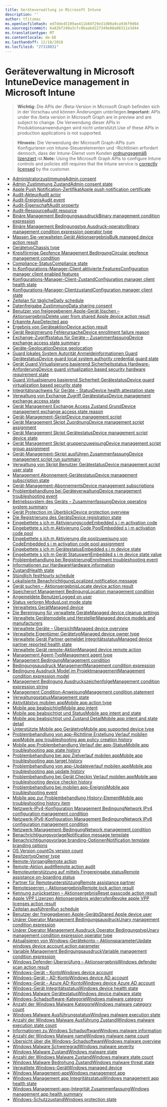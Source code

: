 ```yaml
---
title: Geräteverwaltung in Microsoft Intune
description: ''
author: tfitzmac
ms.openlocfilehash: ed7dde45199ae411b84f29e31d00a9ca936f9d04
ms.sourcegitcommit: 6a82bf240a3cfc0baabd227349e08a08311e3d44
ms.translationtype: MT
ms.contentlocale: de-DE
ms.lasthandoff: 12/18/2018
ms.locfileid: "27310031"
---
```

# <a name="device-management-in-microsoft-intune"></a><span data-ttu-id="c081d-102">Geräteverwaltung in Microsoft Intune</span><span class="sxs-lookup"><span data-stu-id="c081d-102">Device management in Microsoft Intune</span></span>

> <span data-ttu-id="c081d-103">**Wichtig:** Die APIs der /Beta-Version in Microsoft Graph befinden sich in der Vorschau und können Änderungen unterliegen.</span><span class="sxs-lookup"><span data-stu-id="c081d-103">**Important:** APIs under the /beta version in Microsoft Graph are in preview and are subject to change.</span></span> <span data-ttu-id="c081d-104">Die Verwendung dieser APIs in Produktionsanwendungen wird nicht unterstützt.</span><span class="sxs-lookup"><span data-stu-id="c081d-104">Use of these APIs in production applications is not supported.</span></span>

> <span data-ttu-id="c081d-105">**Hinweis:** Die Verwendung der Microsoft Graph-APIs zum Konfigurieren von Intune-Steuerelementen und -Richtlinien erfordert dennoch, dass der Intune-Dienst vom Kunden [ordnungsgemäß lizenziert](https://www.microsoft.com/en-us/cloud-platform/microsoft-intune-pricing) ist.</span><span class="sxs-lookup"><span data-stu-id="c081d-105">**Note:** Using the Microsoft Graph APIs to configure Intune controls and policies still requires that the Intune service is [correctly licensed](https://www.microsoft.com/en-us/cloud-platform/microsoft-intune-pricing) by the customer.</span></span>

- [<span data-ttu-id="c081d-106">Administratorzustimmung</span><span class="sxs-lookup"><span data-stu-id="c081d-106">Admin consent</span></span>](intune-devices-adminconsent.md)
- [<span data-ttu-id="c081d-107">Admin Zustimmung Zustand</span><span class="sxs-lookup"><span data-stu-id="c081d-107">Admin consent state</span></span>](intune-devices-adminconsentstate.md)
- [<span data-ttu-id="c081d-108">Apple Push Notification-Zertifikat</span><span class="sxs-lookup"><span data-stu-id="c081d-108">Apple push notification certificate</span></span>](intune-devices-applepushnotificationcertificate.md)
- [<span data-ttu-id="c081d-109">Audit-Akteur</span><span class="sxs-lookup"><span data-stu-id="c081d-109">Audit actor</span></span>](intune-auditing-auditactor.md)
- [<span data-ttu-id="c081d-110">Audit-Ereignis</span><span class="sxs-lookup"><span data-stu-id="c081d-110">Audit event</span></span>](intune-auditing-auditevent.md)
- [<span data-ttu-id="c081d-111">Audit-Eigenschaft</span><span class="sxs-lookup"><span data-stu-id="c081d-111">Audit property</span></span>](intune-auditing-auditproperty.md)
- [<span data-ttu-id="c081d-112">Audit-Ressource</span><span class="sxs-lookup"><span data-stu-id="c081d-112">Audit resource</span></span>](intune-auditing-auditresource.md)
- [<span data-ttu-id="c081d-113">Binäre Management Bedingungsausdruck</span><span class="sxs-lookup"><span data-stu-id="c081d-113">Binary management condition expression</span></span>](intune-fencing-binarymanagementconditionexpression.md)
- [<span data-ttu-id="c081d-114">Binäre Management Bedingungstyp Ausdruck-operator</span><span class="sxs-lookup"><span data-stu-id="c081d-114">Binary management condition expression operator type</span></span>](intune-fencing-binarymanagementconditionexpressionoperatortype.md)
- [<span data-ttu-id="c081d-115">Massen Sie-verwalteten Gerät Aktionsergebnis</span><span class="sxs-lookup"><span data-stu-id="c081d-115">Bulk managed device action result</span></span>](intune-devices-bulkmanageddeviceactionresult.md)
- [<span data-ttu-id="c081d-116">Gerätetyp</span><span class="sxs-lookup"><span data-stu-id="c081d-116">Chassis type</span></span>](intune-devices-chassistype.md)
- [<span data-ttu-id="c081d-117">Kreisförmige Geofence Management Bedingung</span><span class="sxs-lookup"><span data-stu-id="c081d-117">Circular geofence management condition</span></span>](intune-fencing-circulargeofencemanagementcondition.md)
- [<span data-ttu-id="c081d-118">Compliance-Status</span><span class="sxs-lookup"><span data-stu-id="c081d-118">Compliance state</span></span>](intune-devices-compliancestate.md)
- [<span data-ttu-id="c081d-119">In Konfigurations-Manager-Client aktivierte Features</span><span class="sxs-lookup"><span data-stu-id="c081d-119">Configuration manager client enabled features</span></span>](intune-devices-configurationmanagerclientenabledfeatures.md)
- [<span data-ttu-id="c081d-120">Konfigurations-Manager-Client-Zustand</span><span class="sxs-lookup"><span data-stu-id="c081d-120">Configuration manager client health state</span></span>](intune-devices-configurationmanagerclienthealthstate.md)
- [<span data-ttu-id="c081d-121">Konfigurations-Manager-Clientzustand</span><span class="sxs-lookup"><span data-stu-id="c081d-121">Configuration manager client state</span></span>](intune-devices-configurationmanagerclientstate.md)
- [<span data-ttu-id="c081d-122">Zeitplan für tägliche</span><span class="sxs-lookup"><span data-stu-id="c081d-122">Daily schedule</span></span>](intune-devices-dailyschedule.md)
- [<span data-ttu-id="c081d-123">Datenfreigabe Zustimmung</span><span class="sxs-lookup"><span data-stu-id="c081d-123">Data sharing consent</span></span>](intune-devices-datasharingconsent.md)
- [<span data-ttu-id="c081d-124">Benutzer von freigegebenem Apple-Gerät löschen – Aktionsergebnis</span><span class="sxs-lookup"><span data-stu-id="c081d-124">Delete user from shared Apple device action result</span></span>](intune-devices-deleteuserfromsharedappledeviceactionresult.md)
- [<span data-ttu-id="c081d-125">Erkannte App</span><span class="sxs-lookup"><span data-stu-id="c081d-125">Detected app</span></span>](intune-devices-detectedapp.md)
- [<span data-ttu-id="c081d-126">Ergebnis von Geräteaktion</span><span class="sxs-lookup"><span data-stu-id="c081d-126">Device action result</span></span>](intune-devices-deviceactionresult.md)
- [<span data-ttu-id="c081d-127">Gerät Registrierung Fehlerursache</span><span class="sxs-lookup"><span data-stu-id="c081d-127">Device enrollment failure reason</span></span>](intune-troubleshooting-deviceenrollmentfailurereason.md)
- [<span data-ttu-id="c081d-128">Exchange-Zugriffsstatus für Geräte – Zusammenfassung</span><span class="sxs-lookup"><span data-stu-id="c081d-128">Device exchange access state summary</span></span>](intune-devices-deviceexchangeaccessstatesummary.md)
- [<span data-ttu-id="c081d-129">Geräte-Geolocation</span><span class="sxs-lookup"><span data-stu-id="c081d-129">Device geolocation</span></span>](intune-devices-devicegeolocation.md)
- [<span data-ttu-id="c081d-130">Guard lokales System Autorität Anmeldeinformationen Guard Gerätestatus</span><span class="sxs-lookup"><span data-stu-id="c081d-130">Device guard local system authority credential guard state</span></span>](intune-devices-deviceguardlocalsystemauthoritycredentialguardstate.md)
- [<span data-ttu-id="c081d-131">Gerät Guard Virtualisierung basierend Sicherheitsstatus Hardware-Anforderung</span><span class="sxs-lookup"><span data-stu-id="c081d-131">Device guard virtualization based security hardware requirement state</span></span>](intune-devices-deviceguardvirtualizationbasedsecurityhardwarerequirementstate.md)
- [<span data-ttu-id="c081d-132">Guard Virtualisierung basierend Sicherheit Gerätestatus</span><span class="sxs-lookup"><span data-stu-id="c081d-132">Device guard virtualization based security state</span></span>](intune-devices-deviceguardvirtualizationbasedsecuritystate.md)
- [<span data-ttu-id="c081d-133">Integritätsnachweis für Geräte – Status</span><span class="sxs-lookup"><span data-stu-id="c081d-133">Device health attestation state</span></span>](intune-devices-devicehealthattestationstate.md)
- [<span data-ttu-id="c081d-134">Verwaltung von Exchange Zugriff Gerätestatus</span><span class="sxs-lookup"><span data-stu-id="c081d-134">Device management exchange access state</span></span>](intune-devices-devicemanagementexchangeaccessstate.md)
- [<span data-ttu-id="c081d-135">Gerät Management Exchange Access Zustand Grund</span><span class="sxs-lookup"><span data-stu-id="c081d-135">Device management exchange access state reason</span></span>](intune-devices-devicemanagementexchangeaccessstatereason.md)
- [<span data-ttu-id="c081d-136">Gerät-Management-Skript</span><span class="sxs-lookup"><span data-stu-id="c081d-136">Device management script</span></span>](intune-devices-devicemanagementscript.md)
- [<span data-ttu-id="c081d-137">Gerät Management Skript Zuordnung</span><span class="sxs-lookup"><span data-stu-id="c081d-137">Device management script assignment</span></span>](intune-devices-devicemanagementscriptassignment.md)
- [<span data-ttu-id="c081d-138">Gerät Management Skript Gerätestatus</span><span class="sxs-lookup"><span data-stu-id="c081d-138">Device management script device state</span></span>](intune-devices-devicemanagementscriptdevicestate.md)
- [<span data-ttu-id="c081d-139">Gerät Management Skript gruppenzuweisung</span><span class="sxs-lookup"><span data-stu-id="c081d-139">Device management script group assignment</span></span>](intune-devices-devicemanagementscriptgroupassignment.md)
- [<span data-ttu-id="c081d-140">Gerät-Management-Skript ausführen Zusammenfassung</span><span class="sxs-lookup"><span data-stu-id="c081d-140">Device management script run summary</span></span>](intune-devices-devicemanagementscriptrunsummary.md)
- [<span data-ttu-id="c081d-141">Verwaltung von Skript Benutzer Gerätestatus</span><span class="sxs-lookup"><span data-stu-id="c081d-141">Device management script user state</span></span>](intune-devices-devicemanagementscriptuserstate.md)
- [<span data-ttu-id="c081d-142">Management Abonnement-Gerätestatus</span><span class="sxs-lookup"><span data-stu-id="c081d-142">Device management subscription state</span></span>](intune-devices-devicemanagementsubscriptionstate.md)
- [<span data-ttu-id="c081d-143">Gerät-Management-Abonnements</span><span class="sxs-lookup"><span data-stu-id="c081d-143">Device management subscriptions</span></span>](intune-devices-devicemanagementsubscriptions.md)
- [<span data-ttu-id="c081d-144">Problembehandlung bei Geräteverwaltung</span><span class="sxs-lookup"><span data-stu-id="c081d-144">Device management troubleshooting event</span></span>](intune-troubleshooting-devicemanagementtroubleshootingevent.md)
- [<span data-ttu-id="c081d-145">Betriebssystem des Geräts – Zusammenfassung</span><span class="sxs-lookup"><span data-stu-id="c081d-145">Device operating system summary</span></span>](intune-devices-deviceoperatingsystemsummary.md)
- [<span data-ttu-id="c081d-146">Gerät Protection im Überblick</span><span class="sxs-lookup"><span data-stu-id="c081d-146">Device protection overview</span></span>](intune-devices-deviceprotectionoverview.md)
- [<span data-ttu-id="c081d-147">Die Registrierung des Geräts</span><span class="sxs-lookup"><span data-stu-id="c081d-147">Device registration state</span></span>](intune-devices-deviceregistrationstate.md)
- [<span data-ttu-id="c081d-148">Eingebettete s ich m Aktivierungscode</span><span class="sxs-lookup"><span data-stu-id="c081d-148">Embedded s i m activation code</span></span>](intune-esim-embeddedsimactivationcode.md)
- [<span data-ttu-id="c081d-149">Eingebettete s ich m Aktivierung Code Pool</span><span class="sxs-lookup"><span data-stu-id="c081d-149">Embedded s i m activation code pool</span></span>](intune-esim-embeddedsimactivationcodepool.md)
- [<span data-ttu-id="c081d-150">Eingebettete s ich m Aktivierung die poolzuweisung von Code</span><span class="sxs-lookup"><span data-stu-id="c081d-150">Embedded s i m activation code pool assignment</span></span>](intune-esim-embeddedsimactivationcodepoolassignment.md)
- [<span data-ttu-id="c081d-151">Eingebettete s ich m Gerätestatus</span><span class="sxs-lookup"><span data-stu-id="c081d-151">Embedded s i m device state</span></span>](intune-esim-embeddedsimdevicestate.md)
- [<span data-ttu-id="c081d-152">Eingebettete s ich m Gerät Statuswert</span><span class="sxs-lookup"><span data-stu-id="c081d-152">Embedded s i m device state value</span></span>](intune-esim-embeddedsimdevicestatevalue.md)
- [<span data-ttu-id="c081d-153">Problembehandlung bei Registrierung</span><span class="sxs-lookup"><span data-stu-id="c081d-153">Enrollment troubleshooting event</span></span>](intune-troubleshooting-enrollmenttroubleshootingevent.md)
- [<span data-ttu-id="c081d-154">Informationen zur Hardware</span><span class="sxs-lookup"><span data-stu-id="c081d-154">Hardware information</span></span>](intune-devices-hardwareinformation.md)
- [<span data-ttu-id="c081d-155">Zustand</span><span class="sxs-lookup"><span data-stu-id="c081d-155">Health state</span></span>](intune-devices-healthstate.md)
- [<span data-ttu-id="c081d-156">Stündlich fest</span><span class="sxs-lookup"><span data-stu-id="c081d-156">Hourly schedule</span></span>](intune-devices-hourlyschedule.md)
- [<span data-ttu-id="c081d-157">Lokalisierte Benachrichtigung</span><span class="sxs-lookup"><span data-stu-id="c081d-157">Localized notification message</span></span>](intune-notification-localizednotificationmessage.md)
- [<span data-ttu-id="c081d-158">Gerät suchen – Aktionsergebnis</span><span class="sxs-lookup"><span data-stu-id="c081d-158">Locate device action result</span></span>](intune-devices-locatedeviceactionresult.md)
- [<span data-ttu-id="c081d-159">Speicherort Management Bedingung</span><span class="sxs-lookup"><span data-stu-id="c081d-159">Location management condition</span></span>](intune-fencing-locationmanagementcondition.md)
- [<span data-ttu-id="c081d-160">Angemeldete Benutzer</span><span class="sxs-lookup"><span data-stu-id="c081d-160">Logged on user</span></span>](intune-devices-loggedonuser.md)
- [<span data-ttu-id="c081d-161">Status verloren Modus</span><span class="sxs-lookup"><span data-stu-id="c081d-161">Lost mode state</span></span>](intune-devices-lostmodestate.md)
- [<span data-ttu-id="c081d-162">Verwaltetes Gerät</span><span class="sxs-lookup"><span data-stu-id="c081d-162">Managed device</span></span>](intune-devices-manageddevice.md)
- [<span data-ttu-id="c081d-163">Die Bereinigung für verwaltete Geräte</span><span class="sxs-lookup"><span data-stu-id="c081d-163">Managed device cleanup settings</span></span>](intune-devices-manageddevicecleanupsettings.md)
- [<span data-ttu-id="c081d-164">Verwaltete Gerätemodelle und Hersteller</span><span class="sxs-lookup"><span data-stu-id="c081d-164">Managed device models and manufacturers</span></span>](intune-devices-manageddevicemodelsandmanufacturers.md)
- [<span data-ttu-id="c081d-165">Verwaltete Geräte – Übersicht</span><span class="sxs-lookup"><span data-stu-id="c081d-165">Managed device overview</span></span>](intune-devices-manageddeviceoverview.md)
- [<span data-ttu-id="c081d-166">Verwaltete Eigentümer Gerätetyp</span><span class="sxs-lookup"><span data-stu-id="c081d-166">Managed device owner type</span></span>](intune-devices-manageddeviceownertype.md)
- [<span data-ttu-id="c081d-167">Verwaltete Gerät Partner gemeldet Integritätsstatus</span><span class="sxs-lookup"><span data-stu-id="c081d-167">Managed device partner reported health state</span></span>](intune-devices-manageddevicepartnerreportedhealthstate.md)
- [<span data-ttu-id="c081d-168">Verwaltete Gerät remote-Aktion</span><span class="sxs-lookup"><span data-stu-id="c081d-168">Managed device remote action</span></span>](intune-devices-manageddeviceremoteaction.md)
- [<span data-ttu-id="c081d-169">Management Agent-Typ</span><span class="sxs-lookup"><span data-stu-id="c081d-169">Management agent type</span></span>](intune-devices-managementagenttype.md)
- [<span data-ttu-id="c081d-170">Management Bedingung</span><span class="sxs-lookup"><span data-stu-id="c081d-170">Management condition</span></span>](intune-fencing-managementcondition.md)
- [<span data-ttu-id="c081d-171">Bedingungsausdruck Management</span><span class="sxs-lookup"><span data-stu-id="c081d-171">Management condition expression</span></span>](intune-fencing-managementconditionexpression.md)
- [<span data-ttu-id="c081d-172">Bedingung Ausdruck Model im Projektmanagement</span><span class="sxs-lookup"><span data-stu-id="c081d-172">Management condition expression model</span></span>](intune-fencing-managementconditionexpressionmodel.md)
- [<span data-ttu-id="c081d-173">Management Bedingung Ausdruckszeichenfolge</span><span class="sxs-lookup"><span data-stu-id="c081d-173">Management condition expression string</span></span>](intune-fencing-managementconditionexpressionstring.md)
- [<span data-ttu-id="c081d-174">Management Condition-Anweisung</span><span class="sxs-lookup"><span data-stu-id="c081d-174">Management condition statement</span></span>](intune-fencing-managementconditionstatement.md)
- [<span data-ttu-id="c081d-175">Verwaltungsstatus</span><span class="sxs-lookup"><span data-stu-id="c081d-175">Management state</span></span>](intune-devices-managementstate.md)
- [<span data-ttu-id="c081d-176">Aktivitätstyp mobilen app</span><span class="sxs-lookup"><span data-stu-id="c081d-176">Mobile app action type</span></span>](intune-troubleshooting-mobileappactiontype.md)
- [<span data-ttu-id="c081d-177">Mobile app beabsichtigt</span><span class="sxs-lookup"><span data-stu-id="c081d-177">Mobile app intent</span></span>](intune-troubleshooting-mobileappintent.md)
- [<span data-ttu-id="c081d-178">Mobile app beabsichtigt und Status</span><span class="sxs-lookup"><span data-stu-id="c081d-178">Mobile app intent and state</span></span>](intune-troubleshooting-mobileappintentandstate.md)
- [<span data-ttu-id="c081d-179">Mobile app beabsichtigt und Zustand Detail</span><span class="sxs-lookup"><span data-stu-id="c081d-179">Mobile app intent and state detail</span></span>](intune-troubleshooting-mobileappintentandstatedetail.md)
- [<span data-ttu-id="c081d-180">Unterstützte Mobile app Gerätetyp</span><span class="sxs-lookup"><span data-stu-id="c081d-180">Mobile app supported device type</span></span>](intune-troubleshooting-mobileappsupporteddevicetype.md)
- [<span data-ttu-id="c081d-181">Problembehandlung von app-Richtlinie Erstellung Verlauf mobilen app</span><span class="sxs-lookup"><span data-stu-id="c081d-181">Mobile app troubleshooting app policy creation history</span></span>](intune-troubleshooting-mobileapptroubleshootingapppolicycreationhistory.md)
- [<span data-ttu-id="c081d-182">Mobile app Problembehandlung Verlauf der app-Status</span><span class="sxs-lookup"><span data-stu-id="c081d-182">Mobile app troubleshooting app state history</span></span>](intune-troubleshooting-mobileapptroubleshootingappstatehistory.md)
- [<span data-ttu-id="c081d-183">Problembehandlung bei app Zielverlauf mobilen app</span><span class="sxs-lookup"><span data-stu-id="c081d-183">Mobile app troubleshooting app target history</span></span>](intune-troubleshooting-mobileapptroubleshootingapptargethistory.md)
- [<span data-ttu-id="c081d-184">Problembehandlung von app-Updateverlauf mobilen app</span><span class="sxs-lookup"><span data-stu-id="c081d-184">Mobile app troubleshooting app update history</span></span>](intune-troubleshooting-mobileapptroubleshootingappupdatehistory.md)
- [<span data-ttu-id="c081d-185">Problembehandlung bei Gerät Checkin Verlauf mobilen app</span><span class="sxs-lookup"><span data-stu-id="c081d-185">Mobile app troubleshooting device checkin history</span></span>](intune-troubleshooting-mobileapptroubleshootingdevicecheckinhistory.md)
- [<span data-ttu-id="c081d-186">Problembehandlung bei mobilen app-Ereignis</span><span class="sxs-lookup"><span data-stu-id="c081d-186">Mobile app troubleshooting event</span></span>](intune-troubleshooting-mobileapptroubleshootingevent.md)
- [<span data-ttu-id="c081d-187">Mobile app zur Problembehandlung History-Element</span><span class="sxs-lookup"><span data-stu-id="c081d-187">Mobile app troubleshooting history item</span></span>](intune-troubleshooting-mobileapptroubleshootinghistoryitem.md)
- [<span data-ttu-id="c081d-188">Netzwerk-IPv4-Konfiguration Management Bedingung</span><span class="sxs-lookup"><span data-stu-id="c081d-188">Network IPv4 configuration management condition</span></span>](intune-fencing-networkipv4configurationmanagementcondition.md)
- [<span data-ttu-id="c081d-189">Netzwerk-IPv6-Konfiguration Management Bedingung</span><span class="sxs-lookup"><span data-stu-id="c081d-189">Network IPv6 configuration management condition</span></span>](intune-fencing-networkipv6configurationmanagementcondition.md)
- [<span data-ttu-id="c081d-190">Netzwerk-Management-Bedingung</span><span class="sxs-lookup"><span data-stu-id="c081d-190">Network management condition</span></span>](intune-fencing-networkmanagementcondition.md)
- [<span data-ttu-id="c081d-191">Benachrichtigungsvorlage</span><span class="sxs-lookup"><span data-stu-id="c081d-191">Notification message template</span></span>](intune-notification-notificationmessagetemplate.md)
- [<span data-ttu-id="c081d-192">Benachrichtigungsvorlage branding-Optionen</span><span class="sxs-lookup"><span data-stu-id="c081d-192">Notification template branding options</span></span>](intune-notification-notificationtemplatebrandingoptions.md)
- [<span data-ttu-id="c081d-193">OS Version count</span><span class="sxs-lookup"><span data-stu-id="c081d-193">Os version count</span></span>](intune-devices-osversioncount.md)
- [<span data-ttu-id="c081d-194">Besitzertyp</span><span class="sxs-lookup"><span data-stu-id="c081d-194">Owner type</span></span>](intune-devices-ownertype.md)
- [<span data-ttu-id="c081d-195">Remote-Vorgang</span><span class="sxs-lookup"><span data-stu-id="c081d-195">Remote action</span></span>](intune-devices-remoteaction.md)
- [<span data-ttu-id="c081d-196">Remote-Aktion audit</span><span class="sxs-lookup"><span data-stu-id="c081d-196">Remote action audit</span></span>](intune-devices-remoteactionaudit.md)
- [<span data-ttu-id="c081d-197">Remoteunterstützung auf mittels Fingereingabe status</span><span class="sxs-lookup"><span data-stu-id="c081d-197">Remote assistance on-boarding status</span></span>](intune-remoteassistance-remoteassistanceonboardingstatus.md)
- [<span data-ttu-id="c081d-198">Partner für Remoteunterstützung</span><span class="sxs-lookup"><span data-stu-id="c081d-198">Remote assistance partner</span></span>](intune-remoteassistance-remoteassistancepartner.md)
- [<span data-ttu-id="c081d-199">Remotesperren – Aktionsergebnis</span><span class="sxs-lookup"><span data-stu-id="c081d-199">Remote lock action result</span></span>](intune-devices-remotelockactionresult.md)
- [<span data-ttu-id="c081d-200">Kennung zurücksetzen – Aktionsergebnis</span><span class="sxs-lookup"><span data-stu-id="c081d-200">Reset passcode action result</span></span>](intune-devices-resetpasscodeactionresult.md)
- [<span data-ttu-id="c081d-201">Apple VPP Lizenzen Aktionsergebnis widerrufen</span><span class="sxs-lookup"><span data-stu-id="c081d-201">Revoke apple VPP licenses action result</span></span>](intune-devices-revokeapplevpplicensesactionresult.md)
- [<span data-ttu-id="c081d-202">Zeitplan ausführen</span><span class="sxs-lookup"><span data-stu-id="c081d-202">Run schedule</span></span>](intune-devices-runschedule.md)
- [<span data-ttu-id="c081d-203">Benutzer der freigegebenen Apple-Geräts</span><span class="sxs-lookup"><span data-stu-id="c081d-203">Shared Apple device user</span></span>](intune-devices-sharedappledeviceuser.md)
- [<span data-ttu-id="c081d-204">Unärer Operator Management Bedingungsausdruck</span><span class="sxs-lookup"><span data-stu-id="c081d-204">Unary management condition expression</span></span>](intune-fencing-unarymanagementconditionexpression.md)
- [<span data-ttu-id="c081d-205">Unärer Operator Management Ausdruck Operator Bedingungstyp</span><span class="sxs-lookup"><span data-stu-id="c081d-205">Unary management condition expression operator type</span></span>](intune-fencing-unarymanagementconditionexpressionoperatortype.md)
- [<span data-ttu-id="c081d-206">Aktualisieren von Windows-Gerätekonto – Aktionsparameter</span><span class="sxs-lookup"><span data-stu-id="c081d-206">Update windows device account action parameter</span></span>](intune-devices-updatewindowsdeviceaccountactionparameter.md)
- [<span data-ttu-id="c081d-207">Variable Management Bedingungsausdruck</span><span class="sxs-lookup"><span data-stu-id="c081d-207">Variable management condition expression</span></span>](intune-fencing-variablemanagementconditionexpression.md)
- [<span data-ttu-id="c081d-208">Windows Defender-Überprüfung – Aktionsergebnis</span><span class="sxs-lookup"><span data-stu-id="c081d-208">Windows defender scan action result</span></span>](intune-devices-windowsdefenderscanactionresult.md)
- [<span data-ttu-id="c081d-209">Windows-Gerät – Konto</span><span class="sxs-lookup"><span data-stu-id="c081d-209">Windows device account</span></span>](intune-devices-windowsdeviceaccount.md)
- [<span data-ttu-id="c081d-210">Windows-Gerät – AD-Konto</span><span class="sxs-lookup"><span data-stu-id="c081d-210">Windows device AD account</span></span>](intune-devices-windowsdeviceadaccount.md)
- [<span data-ttu-id="c081d-211">Windows-Gerät – Azure AD-Konto</span><span class="sxs-lookup"><span data-stu-id="c081d-211">Windows device Azure AD account</span></span>](intune-devices-windowsdeviceazureadaccount.md)
- [<span data-ttu-id="c081d-212">Windows-Gerät Integritätsstatus</span><span class="sxs-lookup"><span data-stu-id="c081d-212">Windows device health state</span></span>](intune-devices-windowsdevicehealthstate.md)
- [<span data-ttu-id="c081d-213">Windows Malware Gerätestatus</span><span class="sxs-lookup"><span data-stu-id="c081d-213">Windows device malware state</span></span>](intune-devices-windowsdevicemalwarestate.md)
- [<span data-ttu-id="c081d-214">Windows-Schadsoftware-Kategorie</span><span class="sxs-lookup"><span data-stu-id="c081d-214">Windows malware category</span></span>](intune-devices-windowsmalwarecategory.md)
- [<span data-ttu-id="c081d-215">Anzahl der Windows Malware Kategorie</span><span class="sxs-lookup"><span data-stu-id="c081d-215">Windows malware category count</span></span>](intune-devices-windowsmalwarecategorycount.md)
- [<span data-ttu-id="c081d-216">Windows Malware Ausführungsstatus</span><span class="sxs-lookup"><span data-stu-id="c081d-216">Windows malware execution state</span></span>](intune-devices-windowsmalwareexecutionstate.md)
- [<span data-ttu-id="c081d-217">Anzahl der Windows Malware Ausführung Zustand</span><span class="sxs-lookup"><span data-stu-id="c081d-217">Windows malware execution state count</span></span>](intune-devices-windowsmalwareexecutionstatecount.md)
- [<span data-ttu-id="c081d-218">Informationen zu Windows Schadsoftware</span><span class="sxs-lookup"><span data-stu-id="c081d-218">Windows malware information</span></span>](intune-devices-windowsmalwareinformation.md)
- [<span data-ttu-id="c081d-219">Anzahl der Windows Malware name</span><span class="sxs-lookup"><span data-stu-id="c081d-219">Windows malware name count</span></span>](intune-devices-windowsmalwarenamecount.md)
- [<span data-ttu-id="c081d-220">Übersicht über die Windows-Schadsoftware</span><span class="sxs-lookup"><span data-stu-id="c081d-220">Windows malware overview</span></span>](intune-devices-windowsmalwareoverview.md)
- [<span data-ttu-id="c081d-221">Windows Malware Schweregrad</span><span class="sxs-lookup"><span data-stu-id="c081d-221">Windows malware severity</span></span>](intune-devices-windowsmalwareseverity.md)
- [<span data-ttu-id="c081d-222">Windows Malware Zustand</span><span class="sxs-lookup"><span data-stu-id="c081d-222">Windows malware state</span></span>](intune-devices-windowsmalwarestate.md)
- [<span data-ttu-id="c081d-223">Anzahl der Windows Malware Zustand</span><span class="sxs-lookup"><span data-stu-id="c081d-223">Windows malware state count</span></span>](intune-devices-windowsmalwarestatecount.md)
- [<span data-ttu-id="c081d-224">Windows Malware Bedrohung Zustand</span><span class="sxs-lookup"><span data-stu-id="c081d-224">Windows malware threat state</span></span>](intune-devices-windowsmalwarethreatstate.md)
- [<span data-ttu-id="c081d-225">Verwaltete Windows-Gerät</span><span class="sxs-lookup"><span data-stu-id="c081d-225">Windows managed device</span></span>](intune-devices-windowsmanageddevice.md)
- [<span data-ttu-id="c081d-226">Windows Management-app</span><span class="sxs-lookup"><span data-stu-id="c081d-226">Windows management app</span></span>](intune-devices-windowsmanagementapp.md)
- [<span data-ttu-id="c081d-227">Windows Management app Integritätsstatus</span><span class="sxs-lookup"><span data-stu-id="c081d-227">Windows management app health state</span></span>](intune-devices-windowsmanagementapphealthstate.md)
- [<span data-ttu-id="c081d-228">Windows Management-app-Integrität Zusammenfassung</span><span class="sxs-lookup"><span data-stu-id="c081d-228">Windows management app health summary</span></span>](intune-devices-windowsmanagementapphealthsummary.md)
- [<span data-ttu-id="c081d-229">Windows-Schutzzustand</span><span class="sxs-lookup"><span data-stu-id="c081d-229">Windows protection state</span></span>](intune-devices-windowsprotectionstate.md)

